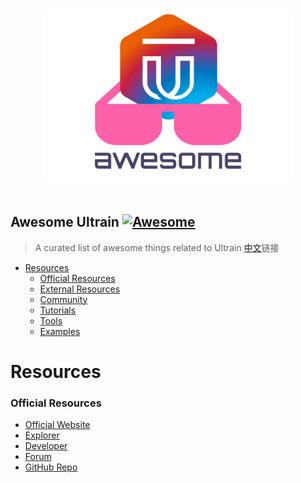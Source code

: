 <p align="center">
  <br>
  <img width="400" src="./logo.svg" alt="logo of vue-awesome repository">
  <br>
  <br>
</p>

## Awesome Ultrain [![Awesome](https://cdn.rawgit.com/sindresorhus/awesome/d7305f38d29fed78fa85652e3a63e154dd8e8829/media/badge.svg)](https://github.com/sindresorhus/awesome)

> A curated list of awesome things related to Ultrain
> [中文](https://github.com/ultrain-os/awesome-ultrain/blob/master/README_CN.md)链接

- [Resources](#resources)
    - [Official Resources](#official-resources)
    - [External Resources](#external-resources)
    - [Community](#community)
    - [Tutorials](#tutorials)
    - [Tools](#tools)
    - [Examples](#examples)
    
    
    
# Resources


### Official Resources

- [Official Website](https://ultrain.io)
- [Explorer](https://explorer.ultrain.io)
- [Developer](https://developer.ultrain.io)
- [Forum](https://bbs.ultrain.io)
- [GitHub Repo](https://github.com/ultrain-os)
